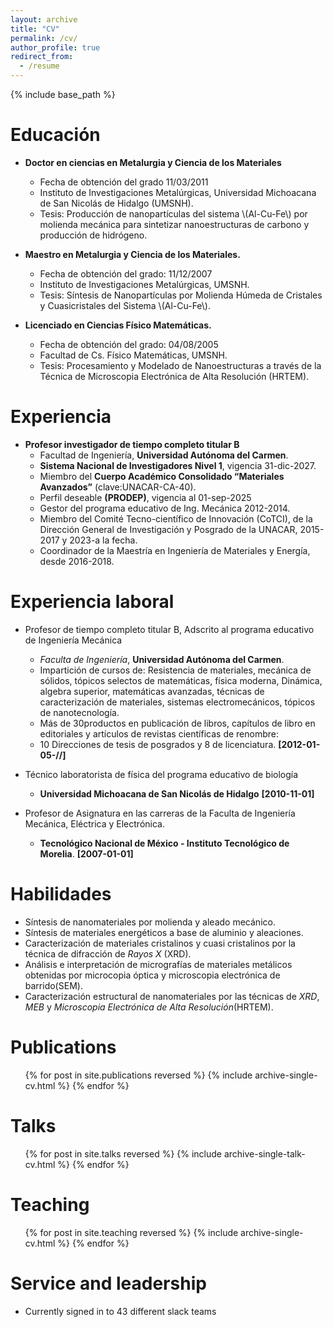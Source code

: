 ```yaml
---
layout: archive
title: "CV"
permalink: /cv/
author_profile: true
redirect_from:
  - /resume
---
```


{% include base_path %}

Educación
======
* __Doctor en ciencias en Metalurgia y Ciencia de los Materiales__
  * Fecha de obtención del grado 11/03/2011
  * Instituto de Investigaciones Metalúrgicas, Universidad Michoacana de San Nicolás de Hidalgo (UMSNH).
  * Tesis: Producción  de nanopartículas del sistema \\(Al-Cu-Fe\\) por molienda mecánica para sintetizar nanoestructuras de carbono y producción de hidrógeno.
 
* __Maestro en Metalurgia y Ciencia de los Materiales.__
  * Fecha de obtención del grado: 11/12/2007
  * Instituto de Investigaciones Metalúrgicas, UMSNH.
  * Tesis: Síntesis de Nanopartículas por Molienda Húmeda de Cristales y Cuasicristales del Sistema \\(Al-Cu-Fe\\).
 
* __Licenciado en Ciencias Físico Matemáticas.__
  * Fecha de obtención del grado: 04/08/2005
  * Facultad de Cs. Físico Matemáticas, UMSNH.
  * Tesis: Procesamiento y Modelado de Nanoestructuras a través de la Técnica de Microscopia Electrónica de Alta Resolución (HRTEM).


Experiencia
======
* __Profesor investigador de tiempo completo titular B__
  * Facultad de Ingeniería, __Universidad Autónoma del Carmen__.
  * __Sistema Nacional de Investigadores Nivel 1__, vigencia 31-dic-2027.
  * Miembro del __Cuerpo Académico Consolidado “Materiales Avanzados”__ (clave:UNACAR-CA-40).
  * Perfil deseable __(PRODEP)__, vigencia al 01-sep-2025
  * Gestor del programa educativo de Ing. Mecánica 2012-2014.
  * Miembro del Comité Tecno-científico de Innovación (CoTCI), de la Dirección General de Investigación y Posgrado  de la UNACAR, 2015-2017 y 2023-a la fecha.
  * Coordinador de la Maestría en Ingeniería de Materiales y Energía, desde 2016-2018.
 
Experiencia laboral
======

* Profesor de tiempo completo titular B, Adscrito al programa educativo de Ingeniería Mecánica
  * _Faculta de Ingeniería_, __Universidad Autónoma del Carmen__.
  * Impartición de cursos de: Resistencia de materiales, mecánica de sólidos, tópicos selectos de matemáticas, física moderna, Dinámica, algebra superior, matemáticas avanzadas, técnicas de caracterización de materiales, sistemas electromecánicos, tópicos de nanotecnología.
  * Más de 30productos en publicación de libros, capítulos de libro en editoriales y artículos de revistas científicas de renombre:  
  * 10 Direcciones de tesis de posgrados y 8 de licenciatura. __[2012-01-05-//]__

* Técnico laboratorista de física del programa educativo de biología
  * __Universidad Michoacana de San Nicolás de Hidalgo__ __[2010-11-01]__

* Profesor de Asignatura en las carreras de la Faculta de Ingeniería Mecánica, Eléctrica y Electrónica.
  * __Tecnológico Nacional de México - Instituto Tecnológico de Morelia__. __[2007-01-01]__


Habilidades
======

* Síntesis de nanomateriales por molienda y aleado mecánico.
* Síntesis de materiales energéticos a base de aluminio y aleaciones.
* Caracterización de materiales cristalinos y cuasi cristalinos por la técnica de difracción de *Rayos X* (XRD).
* Análisis e interpretación de micrografías de materiales metálicos obtenidas por microcopia óptica y microscopia electrónica de barrido(SEM).
* Caracterización estructural de nanomateriales por las técnicas de *XRD*, *MEB* y *Microscopia Electrónica de Alta Resolución*(HRTEM).
  

Publications
======
  <ul>{% for post in site.publications reversed %}
    {% include archive-single-cv.html %}
  {% endfor %}</ul>
  
Talks
======
  <ul>{% for post in site.talks reversed %}
    {% include archive-single-talk-cv.html  %}
  {% endfor %}</ul>
  
Teaching
======
  <ul>{% for post in site.teaching reversed %}
    {% include archive-single-cv.html %}
  {% endfor %}</ul>
  
Service and leadership
======
* Currently signed in to 43 different slack teams
